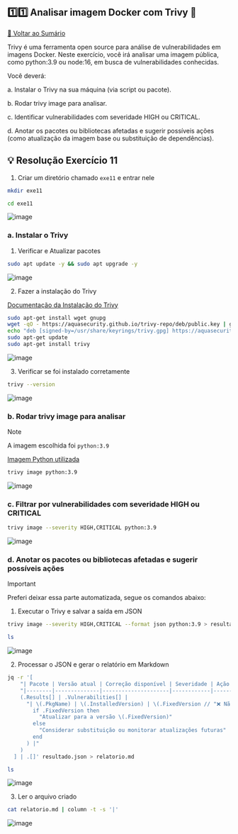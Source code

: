 ## 1️⃣1️⃣ Analisar imagem Docker com Trivy 🔴

[🔼 Voltar ao Sumário](https://github.com/andrrade/Docker-Exercises-CompassUOL?tab=readme-ov-file#sum%C3%A1rio-)

Trivy é uma ferramenta open source para análise de vulnerabilidades em imagens 
Docker. Neste exercício, você irá analisar uma imagem pública, como python:3.9 ou 
node:16, em busca de vulnerabilidades conhecidas.

Você deverá:

a. Instalar o Trivy na sua máquina (via script ou pacote).

b. Rodar trivy image <nome-da-imagem> para analisar.

c. Identificar vulnerabilidades com severidade HIGH ou CRITICAL.

d. Anotar os pacotes ou bibliotecas afetadas e sugerir possíveis ações (como 
atualização da imagem base ou substituição de dependências).

## 💡 Resolução Exercício 11

1. Criar um diretório chamado `exe11` e entrar nele

```bash
mkdir exe11
```

```bash
cd exe11
```

![image](https://github.com/user-attachments/assets/7384948b-78fa-4013-986e-0f32d1f5ede0)

### a. Instalar o Trivy

1. Verificar e Atualizar pacotes

```bash
sudo apt update -y && sudo apt upgrade -y
```

![image](https://github.com/user-attachments/assets/98a38f2c-429d-4088-94ce-5a81209c5399)

2. Fazer a instalação do Trivy

[Documentação da Instalação do Trivy](https://trivy.dev/v0.57/getting-started/installation/)

```bash
sudo apt-get install wget gnupg
wget -qO - https://aquasecurity.github.io/trivy-repo/deb/public.key | gpg --dearmor | sudo tee /usr/share/keyrings/trivy.gpg > /dev/null
echo "deb [signed-by=/usr/share/keyrings/trivy.gpg] https://aquasecurity.github.io/trivy-repo/deb generic main" | sudo tee -a /etc/apt/sources.list.d/trivy.list
sudo apt-get update
sudo apt-get install trivy
```

![image](https://github.com/user-attachments/assets/95fe255d-48e8-4f07-b9db-3789556cda85)

3. Verificar se foi instalado corretamente

```bash
trivy --version
```

![image](https://github.com/user-attachments/assets/90a9539c-805f-4303-9e75-a30f71f31ac3)

### b. Rodar trivy image <nome-da-imagem> para analisar
> [!NOTE]
> A imagem escolhida foi `python:3.9`

[Imagem Python utilizada](https://hub.docker.com/layers/library/python/3.9/images/sha256-95e173097051bb6fb176167b612cb2bf9a27d54869d43b47e55370638c789c77)

```bash
trivy image python:3.9
```

![image](https://github.com/user-attachments/assets/bc904a06-b0d7-40b6-91d1-3a4729d212af)

### c. Filtrar por vulnerabilidades com severidade HIGH ou CRITICAL

```bash
trivy image --severity HIGH,CRITICAL python:3.9
```

![image](https://github.com/user-attachments/assets/9edfdd79-16fa-4568-9c7e-2147ea8811c4)

### d. Anotar os pacotes ou bibliotecas afetadas e sugerir possíveis ações

> [!IMPORTANT]
> Preferi deixar essa parte automatizada, segue os comandos abaixo:

1. Executar o Trivy e salvar a saída em JSON

```bash
trivy image --severity HIGH,CRITICAL --format json python:3.9 > resultado.json
```

```bash
ls
```

![image](https://github.com/user-attachments/assets/52f795d3-0b58-402a-ae9d-5f074f4a6869)

2. Processar o JSON e gerar o relatório em Markdown

```bash 
jq -r '[
    "| Pacote | Versão atual | Correção disponível | Severidade | Ação sugerida |",
    "|--------|--------------|---------------------|------------|---------------|",
    (.Results[] | .Vulnerabilities[] | 
      "| \(.PkgName) | \(.InstalledVersion) | \(.FixedVersion // "❌ Não") | \(.Severity) | \(
        if .FixedVersion then 
          "Atualizar para a versão \(.FixedVersion)" 
        else 
          "Considerar substituição ou monitorar atualizações futuras" 
        end
      ) |"
    )
  ] | .[]' resultado.json > relatorio.md
```

```bash
ls
```
![image](https://github.com/user-attachments/assets/e4886506-ef09-4e74-945b-7bd1f9102311)

3. Ler o arquivo criado

```bash
cat relatorio.md | column -t -s '|'
```

![image](https://github.com/user-attachments/assets/61fdd246-1427-4b22-8de3-b8fa3c0835b0)
